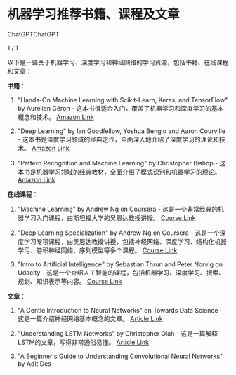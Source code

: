 # 机器学习推荐书籍、课程及文章
ChatGPTChatGPT

1 / 1

以下是一些关于机器学习、深度学习和神经网络的学习资源，包括书籍、在线课程和文章：

**书籍**：

1.  "Hands-On Machine Learning with Scikit-Learn, Keras, and TensorFlow" by Aurélien Géron - 这本书很适合入门，覆盖了机器学习和深度学习的基本概念和技术。 [Amazon Link](https://www.amazon.com/Hands-Machine-Learning-Scikit-Learn-TensorFlow/dp/1492032646)
    
2.  "Deep Learning" by Ian Goodfellow, Yoshua Bengio and Aaron Courville - 这本书是深度学习领域的经典之作，全面深入地介绍了深度学习的理论和技术。 [Amazon Link](https://www.amazon.com/Deep-Learning-Adaptive-Computation-Machine/dp/0262035618)
    
3.  "Pattern Recognition and Machine Learning" by Christopher Bishop - 这本书是机器学习领域的经典教材，全面介绍了模式识别和机器学习的理论。 [Amazon Link](https://www.amazon.com/Pattern-Recognition-Learning-Information-Statistics/dp/0387310738)
    

**在线课程**：

1.  "Machine Learning" by Andrew Ng on Coursera - 这是一个非常经典的机器学习入门课程，由斯坦福大学的吴恩达教授讲授。 [Course Link](https://www.coursera.org/learn/machine-learning)
    
2.  "Deep Learning Specialization" by Andrew Ng on Coursera - 这是一个深度学习专项课程，由吴恩达教授讲授，包括神经网络、深度学习、结构化机器学习、卷积神经网络、序列模型等多个课程。 [Course Link](https://www.coursera.org/specializations/deep-learning)
    
3.  "Intro to Artificial Intelligence" by Sebastian Thrun and Peter Norvig on Udacity - 这是一个介绍人工智能的课程，包括机器学习、深度学习、搜索、规划、知识表示等内容。 [Course Link](https://www.udacity.com/course/intro-to-artificial-intelligence--cs271)
    

**文章**：

1.  "A Gentle Introduction to Neural Networks" on Towards Data Science - 这是一篇介绍神经网络基本概念的文章。 [Article Link](https://towardsdatascience.com/a-gentle-introduction-to-neural-networks-series-part-1-2b90b87795bc)
    
2.  "Understanding LSTM Networks" by Christopher Olah - 这是一篇解释LSTM的文章，写得非常通俗易懂。 [Article Link](http://colah.github.io/posts/2015-08-Understanding-LSTMs/)
    
3.  "A Beginner's Guide to Understanding Convolutional Neural Networks" by Adit Des